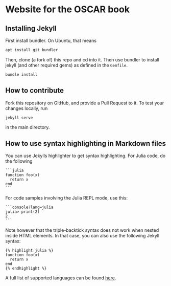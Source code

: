 # Website for the OSCAR book

## Installing Jekyll

First install bundler. On Ubuntu, that means

```bash
apt install git bundler
```

Then, clone (a fork of) this repo and cd into it. Then use bundler to install jekyll 
(and other required gems) as defined in the `Gemfile`.

```bash
bundle install
```

## How to contribute

Fork this repository on GitHub, and provide a Pull Request to it.
To test your changes locally, run

```bash
jekyll serve
```
in the main directory.

## How to use syntax highlighting in Markdown files

You can use Jekylls highlighter to get syntax highlighting.
For Julia code, do the following
````
```julia
function foo(x)
  return x
end
```
````

For code samples involving the Julia REPL mode, use this:
````
```console?lang=julia
julia> print(2)
2
```
````

Note however that the triple-backtick syntax does not work when nested inside
HTML elements. In that case, you can also use the following Jekyll syntax:
```
{% highlight julia %}
function foo(x)
  return x
end
{% endhighlight %}
```

A full list of supported languages can be found [here](https://github.com/rouge-ruby/rouge/blob/master/docs/Languages.md).
